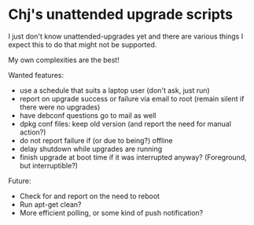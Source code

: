 # Chj's unattended upgrade scripts

I just don't know unattended-upgrades yet and there are various things I expect this to do that might not be supported.

My own complexities are the best!

Wanted features:

- use a schedule that suits a laptop user (don't ask, just run)
- report on upgrade success or failure via email to root (remain silent if there were no upgrades)
- have debconf questions go to mail as well
- dpkg conf files: keep old version (and report the need for manual action?)
- do not report failure if (or due to being?) offline
- delay shutdown while upgrades are running
- finish upgrade at boot time if it was interrupted anyway? (Foreground, but interruptible?)

Future:

- Check for and report on the need to reboot
- Run apt-get clean?
- More efficient polling, or some kind of push notification?
